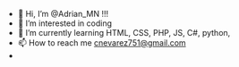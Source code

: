 - 👋 Hi, I’m @Adrian_MN !!!
- 👀 I’m interested in coding
- 🌱 I’m currently learning HTML, CSS, PHP, JS, C#, python, 
- 📫 How to reach me cnevarez751@gmail.com
- 
